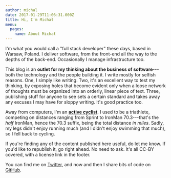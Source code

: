 ```yaml
---
author: michal
date: 2017-01-29T11:06:31.000Z
title: Hi, I'm Michał
menu:
  pages:
    name: About Michał
---
```


I'm what you would call a "full stack developer" these days, based in Warsaw, Poland. I deliver software, from the front-end all the way to the depths of the back-end. Occasionally I manage infrastructure too.

<!--more-->

This blog is an __outlet for my thinking about the business of software__---both the technology and the people building it. I write mostly for selfish reasons. One, I simply like writing. Two, it's an excellent way to test my thinking, by exposing holes that become evident only when a loose network of thoughts must be organized into an orderly, linear piece of text. Three, publishing stuff for anyone to see sets a certain standard and takes away any excuses I may have for sloppy writing. It's good practice too.

Away from computers, I'm an [__active cyclist__](https://www.strava.com/athletes/17745574). I used to be a triathlete, competing on distances ranging from Sprint to IronMan 70.3---that's the _half_ IronMan, hence the 70.3 suffix, being the total distance _in miles_. Sadly, my legs didn't enjoy running much (and I didn't enjoy swimming that much), so I fell back to cycling.

If you're finding any of the content published here useful, do let me know. If you'd like to republish it, go right ahead. No need to ask. It's all CC-BY covered, with a license link in the footer.

You can find me on [Twitter](https://twitter.com/mpaluchowski), and now and then I share bits of code on [GitHub](https://github.com/mpaluchowski).
